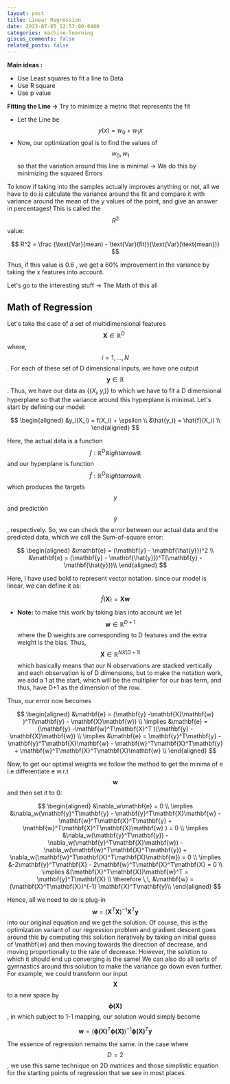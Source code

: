 ```yaml
---
layout: post
title: Linear Regression
date: 2023-07-05 12:57:00-0400
categories: machine-learning
giscus_comments: false
related_posts: false
---
```


**Main ideas :**

- Use Least squares to fit a line to Data
- Use R square
- Use p value

**Fitting the Line →** Try to minimize a metric that represents the fit

- Let the Line be $$y(x) = w_0 + w_1x$$
- Now, our optimization goal is to find the values of $$w_0, w_1$$ so that the variation around this line is minimal → We do this by minimizing the squared Errors

To know if taking into the samples actually improves anything or not, all we have to do is calculate the variance around the fit and compare it with variance around the mean of the y values of the point, and give an answer in percentages! This is called the $$R^2$$ value: 

$$
R^2  = \frac {\text{Var}(mean) - \text{Var}(fit)}{\text{Var}(\text{mean})}
$$

Thus, if this value is 0.6 , we get a 60% improvement in the variance by taking the x features into account. 

Let's go to the interesting stuff → The Math of this all 

## Math of Regression 

Let's take the  case of a set of multidimensional features $$\mathbf{X} \in \mathbb{R}^D \,\,\,$$ where, $$i= 1,...,N$$. For each of these set of D dimensional inputs, we have one output $$\mathbf{y} \in \mathbb{R}$$. Thus, we have our data as $\{(X_i,y_i)\}$ to which we have to fit a D dimensional hyperplane so that the variance around this hyperplane is minimal. Let's start by defining our model:

$$
\begin{aligned}
&y_i(X_i) = f(X_i) + \epsilon \\
&\hat{y_i} = \hat{f}(X_i) \\
\end{aligned}
$$

Here, the actual data is a function $$f: \mathbb{R}^D \mathbb{R}ightarrow  \mathbb{R}$$ and our hyperplane is function $$\hat{f}: \mathbb{R}^D \mathbb{R}ightarrow \mathbb{R}$$ which produces the targets $$y$$ and prediction $$\hat{y}$$, respectively. So, we can check the error between our actual data and the predicted data, which  we call the Sum-of-square error:

$$
\begin{aligned}
&\mathbf{e} = (\mathbf{y} - \mathbf{\hat{y}})^2 \\
&\mathbf{e} = (\mathbf{y} - \mathbf{\hat{y}})^T(\mathbf{y} - \mathbf{\hat{y}})\\
\end{aligned}
$$

Here, I have used bold to represent vector notation. since our model is linear, we can define it as:

$$
\hat{f}(\mathbf{X}) = \mathbf{X}\mathbf{w} 
$$

- **Note:** to make this work by taking bias into account we let $$\mathbf{w} \in \mathbb{R}^{D+1}$$ where the D weights are corresponding to D features and the extra weight is the bias. Thus, $$\mathbf{X} \in \mathbb{R}^{NX(D+1)}$$ which basically means that our N observations are stacked vertically and each observation is of D dimensions, but to make the notation work, we add a 1 at the start, which will be the multiplier for our bias term, and thus, have D+1 as the dimension of the row.

Thus, our error now becomes

$$
\begin{aligned}
&\mathbf{e} = (\mathbf{y} -\mathbf{X}\mathbf{w}  )^T(\mathbf{y} - \mathbf{X}\mathbf{w}) \\
\implies &\mathbf{e} = (\mathbf{y} -\mathbf{w}^T\mathbf{X}^T  )(\mathbf{y} - \mathbf{X}\mathbf{w}) \\
\implies &\mathbf{e} = \mathbf{y}^T\mathbf{y} -  \mathbf{y}^T\mathbf{X}\mathbf{w} - \mathbf{w}^T\mathbf{X}^T\mathbf{y} + \mathbf{w}^T\mathbf{X}^T\mathbf{X}\mathbf{w} \\
\end{aligned}
$$

Now, to get our optimal weights we follow the method to get the minima of e i.e differentiate e w.r.t $$\mathbf{w}$$ and then set it to 0:

$$
\begin{aligned}
&\nabla_w\mathbf{e} = 0 \\
\implies &\nabla_w(\mathbf{y}^T\mathbf{y} -  \mathbf{y}^T\mathbf{X}\mathbf{w} - \mathbf{w}^T\mathbf{X}^T\mathbf{y} + \mathbf{w}^T\mathbf{X}^T\mathbf{X}\mathbf{w} ) = 0 \\
\implies &\nabla_w(\mathbf{y}^T\mathbf{y}) -  \nabla_w(\mathbf{y}^T\mathbf{X}\mathbf{w}) - \nabla_w(\mathbf{w}^T\mathbf{X}^T\mathbf{y}) + \nabla_w(\mathbf{w}^T\mathbf{X}^T\mathbf{X}\mathbf{w}) = 0 \\
\implies &-2\mathbf{y}^T\mathbf{X} - 2\mathbf{w}^T\mathbf{X}^T\mathbf{X} = 0 \\
\implies &(\mathbf{X}^T\mathbf{X})\mathbf{w}^T = \mathbf{y}^T\mathbf{X} \\
\therefore \,\, &\mathbf{w} = (\mathbf{X}^T\mathbf{X})^{-1} \mathbf{X}^T\mathbf{y}\\
\end{aligned}
$$

Hence, all we need to do is plug-in $$\mathbf{w} = (\mathbf{X}^T\mathbf{X})^{-1} \mathbf{X}^T\mathbf{y}$$ into our original equation and we get the solution. Of course, this is the optimization variant of our regression problem and gradient descent goes around this by computing this solution iteratively by taking an initial guess of \mathbf{w} and then moving towards the direction of decrease, and moving proportionally to the rate of decrease. However, the solution to which it should end up converging is the same! We can also do all sorts of gymnastics around this solution to make the variance go down even further. For example, we could transform our input $$\mathbf{X}$$ to a new space by $$\mathbf{\phi(\mathbf{X})}$$, in which subject to 1-1 mapping, our solution would simply become

$$
\mathbf{w} = (\mathbf{\phi(\mathbf{X})}^T\mathbf{\phi(\mathbf{X})})^{-1} \mathbf{\phi(\mathbf{X})}^T\mathbf{y}
$$

The essence of regression remains the same. in the case where $$D= 2$$, we use this same technique on 2D matrices and those simplistic equation for the starting points of regression that we see in most places.
